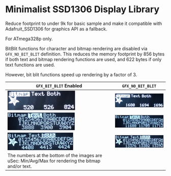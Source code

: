 # Minimalist SSD1306 Display Library

Reduce footprint to under 9k for basic sample and make it compatible
with Adafruit_SSD1306 for graphics API as a fallback.

For ATmega328p only.

BitBlit functions for character and bitmap rendering are disabled via
`GFX_NO_BIT_BLIT` definition. This reduces the memory footprint by 856
bytes if both text and bitmap rendering functions are used, and 622
bytes if only text functions are used.

However, bit blit functions speed up rendering by a factor of 3.

|             `GFX_BIT_BLIT`  Enabled              |                  `GFX_NO_BIT_BLIT`                   |
|--------------------------------------------------|------------------------------------------------------|
| ![BitBlit_Bitmap.png](images/BitBlit_Bitmap.png) | ![NoBitBlit_Bitmap.png](images/NoBitBlit_Bitmap.png) |
| ![BitBlit_Text.png](images/BitBlit_Text.png)     | ![NoBitBlit_Text.png](images/NoBitBlit_Text.png)     |
| ![BitBlit_Both.jpeg](images/BitBlit_Both.png)    | ![NoBitBlit_Both.jpeg](images/NoBitBlit_Both.png)    |
| The numbers at the bottom of the images are uSec: Min/Avg/Max for rendering the bitmap and/or text.    ||

